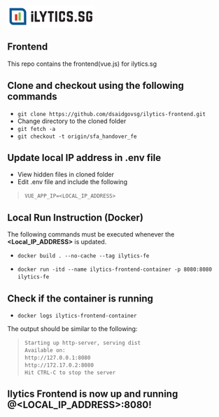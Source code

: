 <img src="logo.png" width="200">

## Frontend    

This repo contains the frontend(vue.js) for ilytics.sg 

## Clone and checkout using the following commands

- `git clone https://github.com/dsaidgovsg/ilytics-frontend.git`
- Change directory to the cloned folder
- `git fetch -a`
- `git checkout -t origin/sfa_handover_fe`

## Update local IP address in .env file    

- View hidden files in cloned folder
- Edit .env file and include the following
> `VUE_APP_IP=<LOCAL_IP_ADDRESS>`

## Local Run Instruction (Docker)  

The following commands must be executed whenever the **<Local_IP_ADDRESS>** is updated.  

- `docker build . --no-cache --tag ilytics-fe`
 
- `docker run -itd --name ilytics-frontend-container -p 8080:8080 ilytics-fe`  

## Check if the container is running 

- `docker logs ilytics-frontend-container`

The output should be similar to the following:
> `Starting up http-server, serving dist`  
  `Available on:`  
  `http://127.0.0.1:8080`  
  `http://172.17.0.2:8080`  
  `Hit CTRL-C to stop the server`  


## Ilytics Frontend is now up and running @<LOCAL_IP_ADDRESS>:8080!




